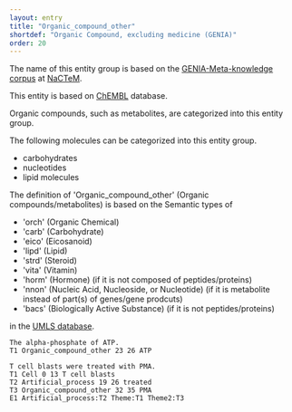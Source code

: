 ```yaml
---
layout: entry
title: "Organic_compound_other"
shortdef: "Organic Compound, excluding medicine (GENIA)"
order: 20
---
```


The name of this entity group is based on the <a href="http://www.nactem.ac.uk/meta-knowledge/">GENIA-Meta-knowledge corpus</a> at <a href="http://www.nactem.ac.uk/">NaCTeM</a>.

This entity is based on <a href="https://www.ebi.ac.uk/chembl/">ChEMBL</a> database.

Organic compounds, such as metabolites, are categorized into this entity group.

The following molecules can be categorized into this entity group.
- carbohydrates
- nucleotides
- lipid molecules

The definition of 'Organic_compound_other' (Organic compounds/metabolites) is based on the Semantic types of
- 'orch' (Organic Chemical)
- 'carb' (Carbohydrate)
- 'eico' (Eicosanoid)
- 'lipd' (Lipid)
- 'strd' (Steroid)
- 'vita' (Vitamin)
- 'horm' (Hormone) (if it is not composed of peptides/proteins)
- 'nnon' (Nucleic Acid, Nucleoside, or Nucleotide) (if it is metabolite instead of part(s) of genes/gene prodcuts)
- 'bacs' (Biologically Active Substance) (if it is not peptides/proteins)

in the <a href="https://www.nlm.nih.gov/research/umls/">UMLS database</a>.

~~~ ann
The alpha-phosphate of ATP.
T1 Organic_compound_other 23 26 ATP
~~~
~~~ann
T cell blasts were treated with PMA.
T1 Cell 0 13 T cell blasts
T2 Artificial_process 19 26 treated
T3 Organic_compound_other 32 35 PMA
E1 Artificial_process:T2 Theme:T1 Theme2:T3
~~~

<!-- details -->

